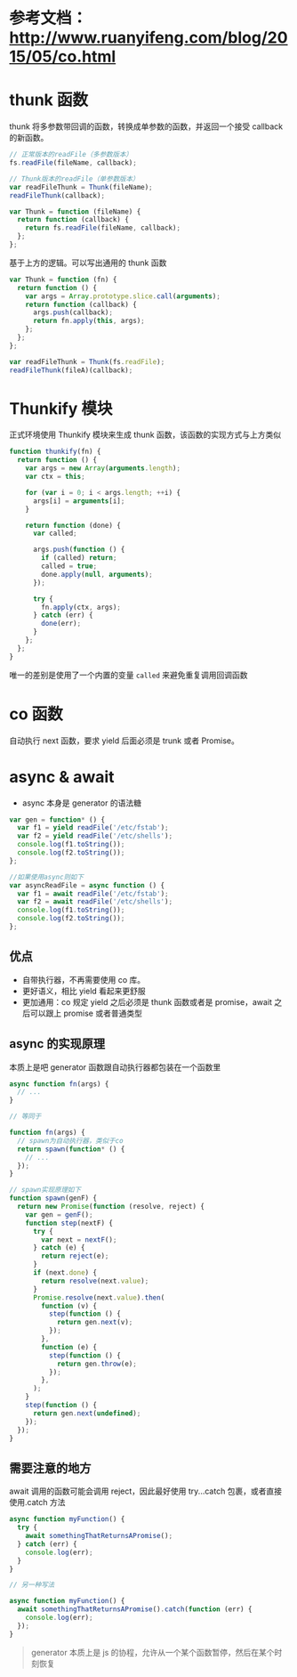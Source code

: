 # 参考文档：http://www.ruanyifeng.com/blog/2015/05/co.html

# thunk 函数

thunk 将多参数带回调的函数，转换成单参数的函数，并返回一个接受 callback 的新函数。

```js
// 正常版本的readFile（多参数版本）
fs.readFile(fileName, callback);

// Thunk版本的readFile（单参数版本）
var readFileThunk = Thunk(fileName);
readFileThunk(callback);

var Thunk = function (fileName) {
  return function (callback) {
    return fs.readFile(fileName, callback);
  };
};
```

基于上方的逻辑。可以写出通用的 thunk 函数

```js
var Thunk = function (fn) {
  return function () {
    var args = Array.prototype.slice.call(arguments);
    return function (callback) {
      args.push(callback);
      return fn.apply(this, args);
    };
  };
};

var readFileThunk = Thunk(fs.readFile);
readFileThunk(fileA)(callback);
```

# Thunkify 模块

正式环境使用 Thunkify 模块来生成 thunk 函数，该函数的实现方式与上方类似

```js
function thunkify(fn) {
  return function () {
    var args = new Array(arguments.length);
    var ctx = this;

    for (var i = 0; i < args.length; ++i) {
      args[i] = arguments[i];
    }

    return function (done) {
      var called;

      args.push(function () {
        if (called) return;
        called = true;
        done.apply(null, arguments);
      });

      try {
        fn.apply(ctx, args);
      } catch (err) {
        done(err);
      }
    };
  };
}
```

唯一的差别是使用了一个内置的变量 `called` 来避免重复调用回调函数

# co 函数

自动执行 next 函数，要求 yield 后面必须是 trunk 或者 Promise。

# async & await

- async 本身是 generator 的语法糖

```js
var gen = function* () {
  var f1 = yield readFile('/etc/fstab');
  var f2 = yield readFile('/etc/shells');
  console.log(f1.toString());
  console.log(f2.toString());
};

//如果使用async则如下
var asyncReadFile = async function () {
  var f1 = await readFile('/etc/fstab');
  var f2 = await readFile('/etc/shells');
  console.log(f1.toString());
  console.log(f2.toString());
};
```

## 优点

- 自带执行器，不再需要使用 co 库。
- 更好语义，相比 yield 看起来更舒服
- 更加通用：co 规定 yield 之后必须是 thunk 函数或者是 promise，await 之后可以跟上 promise 或者普通类型

## async 的实现原理

本质上是吧 generator 函数跟自动执行器都包装在一个函数里

```js
async function fn(args) {
  // ...
}

// 等同于

function fn(args) {
  // spawn为自动执行器，类似于co
  return spawn(function* () {
    // ...
  });
}

// spawn实现原理如下
function spawn(genF) {
  return new Promise(function (resolve, reject) {
    var gen = genF();
    function step(nextF) {
      try {
        var next = nextF();
      } catch (e) {
        return reject(e);
      }
      if (next.done) {
        return resolve(next.value);
      }
      Promise.resolve(next.value).then(
        function (v) {
          step(function () {
            return gen.next(v);
          });
        },
        function (e) {
          step(function () {
            return gen.throw(e);
          });
        },
      );
    }
    step(function () {
      return gen.next(undefined);
    });
  });
}
```

## 需要注意的地方

await 调用的函数可能会调用 reject，因此最好使用 try...catch 包裹，或者直接使用.catch 方法

```js
async function myFunction() {
  try {
    await somethingThatReturnsAPromise();
  } catch (err) {
    console.log(err);
  }
}

// 另一种写法

async function myFunction() {
  await somethingThatReturnsAPromise().catch(function (err) {
    console.log(err);
  });
}
```

> generator 本质上是 js 的协程，允许从一个某个函数暂停，然后在某个时刻恢复
